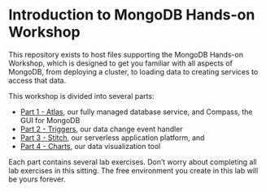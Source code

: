 # Introduction to MongoDB Hands-on Workshop

This repository exists to host files supporting the MongoDB Hands-on Workshop, which is designed to get you familiar with all aspects of MongoDB, from deploying a cluster, to loading data to creating services to access that data. 

This workshop is divided into several parts:
* [Part 1 - Atlas](http://bit.ly/MongoWorkshopAtlas), our fully managed database service, and Compass, the GUI for MongoDB
* [Part 2 - Triggers](http://bit.ly/MongoWorkshopTriggers), our data change event handler
* [Part 3 - Stitch](http://bit.ly/MongoWorkshopStitch), our serverless application platform, and 
* [Part 4 - Charts](http://bit.ly/MongoWorkshopCharts), our data visualization tool

Each part contains several lab exercises. Don’t worry about completing all lab exercises in this sitting. The free environment you create in this lab will be yours forever. 


